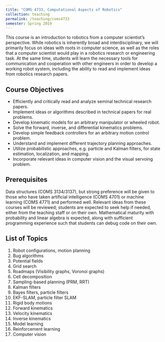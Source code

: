 ```yaml
---
title: "COMS 4733, Computational Aspects of Robotics"
collection: teaching
permalink: /teaching/coms4733
semester: Spring 2019
---
```


This course is an introduction to robotics from a computer scientist’s perspective. While robotics is inherently broad and interdisciplinary, we will primarily focus on ideas with roots in computer science, as well as the roles that a computer scientist would play in a robotics research or engineering task. At the same time, students will learn the necessary tools for communication and cooperation with other engineers in order to develop a working robot system, including the ability to read and implement ideas from robotics research papers.

## Course Objectives
- Efficiently and critically read and analyze seminal technical research papers.
- Implement ideas or algorithms described in technical papers for real problems.
- Develop kinematic models for an arbitrary manipulator or wheeled robot.
- Solve the forward, inverse, and differential kinematics problems.
- Develop simple feedback controllers for an arbitrary motion control problem.
- Understand and implement different trajectory planning approaches.
- Utilize probabilistic approaches, e.g. particle and Kalman filters, for state estimation, localization, and mapping.
- Incorporate relevant ideas in computer vision and the visual servoing problem.

## Prerequisites
Data structures (COMS 3134/3137), but strong preference will be given to those who have taken artificial intelligence (COMS 4701) or machine learning (COMS 4771) and performed well. Relevant ideas from these courses will be reviewed; students are expected to seek help if needed, either from the teaching staff or on their own. Mathematical maturity with probability and linear algebra is expected, along with sufficient programming experience such that students can debug code on their own.

## List of Topics
1. Robot configurations, motion planning
2. Bug algorithms
3. Potential fields
4. Grid search
5. Roadmaps (Visibility graphs, Voronoi graphs)
6. Cell decomposition
7. Sampling-based planning (PRM, RRT)
8. Kalman filters
9. Bayes filters, particle filters
10. EKF-SLAM, particle filter SLAM
11. Rigid body motions
12. Forward kinematics
13. Velocity kinematics
14. Inverse kinematics
15. Model learning
16. Reinforcement learning
17. Computer vision
